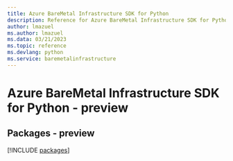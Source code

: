 ```yaml
---
title: Azure BareMetal Infrastructure SDK for Python
description: Reference for Azure BareMetal Infrastructure SDK for Python
author: lmazuel
ms.author: lmazuel
ms.data: 03/21/2023
ms.topic: reference
ms.devlang: python
ms.service: baremetalinfrastructure
---
```

# Azure BareMetal Infrastructure SDK for Python - preview
## Packages - preview
[!INCLUDE [packages](baremetal-infrastructure-index.md)]